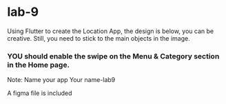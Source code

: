 # lab-9

Using Flutter to create the Location App, the design is below, you can be creative. Still, you need to stick to the main objects in the image.

### YOU should enable the swipe on the Menu & Category section in the Home page.

Note: Name your app Your name-lab9

A figma file is included